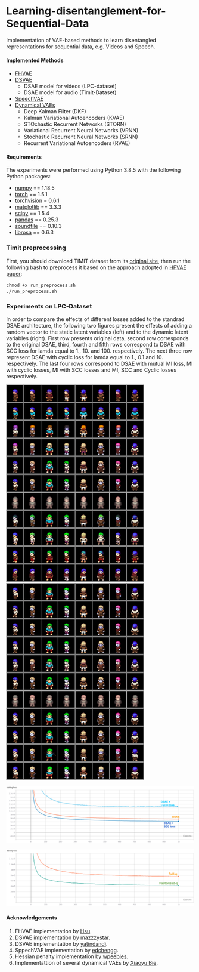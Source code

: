 # Learning-disentanglement-for-Sequential-Data
Implementation of VAE-based methods to learn disentangled representations for sequential data, e.g. Videos and Speech.


#### Implemented Methods
* [FHVAE](https://arxiv.org/abs/1709.07902)
* [DSVAE](https://arxiv.org/abs/1803.02991)
    * DSAE model for videos (LPC-dataset)
    * DSAE model for audio (Timit-Dataset)
* [SpeechVAE](https://arxiv.org/abs/1704.04222)
* [Dynamical VAEs](https://arxiv.org/pdf/2008.12595.pdf)
    * Deep Kalman Filter (DKF)
    * Kalman Variational Autoencoders (KVAE)
    * STOchastic Recurrent Networks (STORN)
    * Variational Recurrent Neural Networks (VRNN)
    * Stochastic Recurrent Neural Networks (SRNN)
    * Recurrent Variational Autoencoders (RVAE)
<!--* [S3VAE](https://openaccess.thecvf.com/content_CVPR_2020/papers/Zhu_S3VAE_Self-Supervised_Sequential_VAE_for_Representation_Disentanglement_and_Data_Generation_CVPR_2020_paper.pdf)
-->

#### Requirements
The experiments were performed using Python 3.8.5 with the following Python packages:
- [numpy](http://www.numpy.org/) == 1.18.5
- [torch](https://pytorch.org/) == 1.5.1
- [torchvision](https://pypi.org/project/torchvision/) = 0.6.1
- [matplotlib](https://pypi.org/project/matplotlib/) == 3.3.3
- [scipy](https://pypi.org/project/scipy/) == 1.5.4
- [pandas](https://pypi.org/project/pandas/) == 0.25.3
- [soundfile](https://pypi.org/project/SoundFile/) == 0.10.3
- [librosa](https://pypi.org/project/librosa/) == 0.6.3

### Timit preprocessing
First, you should download TIMIT dataset from its [original site](https://data.deepai.org/timit.zip), then run the following bash to preprocess it based on the approach adopted in [HFVAE paper](https://arxiv.org/abs/1709.07902):
```
chmod +x run_preprocess.sh
./run_preprocess.sh
```

### Experiments on LPC-Dataset
In order to compare the effects of different losses added to the standrad DSAE architecture, the following two figures present the effects of adding a random vector to the static latent variables (left) and to the dynamic latent variables (right). First row presents original data,
second row corresponds to the original DSAE, third, fourth and fifth rows correspond to
DSAE with SCC loss for lamda equal to 1., 10. and 100. respectively. The next three
row represent DSAE with cyclic loss for lamda equal to 1., 0.1 and 10. respectively. The
last four rows correspond to DSAE with mutual MI loss, MI with cyclic losses, MI with
SCC losses and MI, SCC and Cyclic losses respectively.
<p float="center">
  <img padding="50" src="DSAE/DSAE_Images/results/latents_traversals_static.png" width="370" padding="20"/> 
  <img src="DSAE/DSAE_Images/results/latents_traversals_dynamic.png" width="370" /> 
</p>


<p float="center"> 
  <img src="DSAE/DSAE_Images/results/losses/SCC_vs_Cyclic/DSVAE_Full_q_SCC_vs_Cyclic_total_loss.png" /> 
</p>

<p float="center"> 
  <img src="DSAE/DSAE_Images/results/losses/Full_vs_Factorized/DSVAE_Full_q_vs_Factorized_q_total_loss.png" /> 
</p>



#### Acknowledgements
1. FHVAE implementation by [Hsu](https://github.com/wnhsu/FactorizedHierarchicalVAE/).
2. DSVAE implementation by [mazzzystar](https://github.com/mazzzystar/Disentangled-Sequential-Autoencoder).
3. DSVAE implementation by [yatindandi](https://github.com/yatindandi/Disentangled-Sequential-Autoencoder).
4. SppechVAE implementation by [edchengg](https://github.com/edchengg/generative_model_speech).
5. Hessian penalty implementation by [wpeebles](https://github.com/wpeebles/hessian_penalty).
6. Implementattion of several dynamical VAEs by [Xiaoyu Bie](https://github.com/XiaoyuBIE1994/DVAE-speech).
